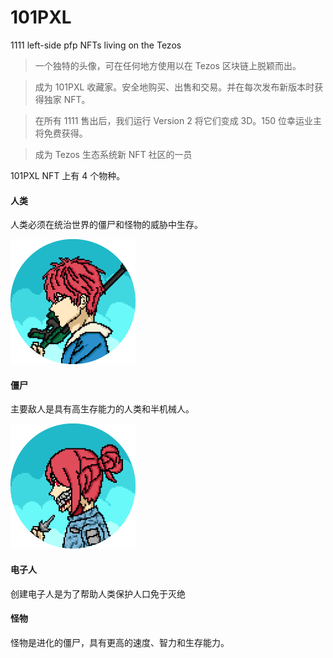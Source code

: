 # 101PXL

<p>1111 left-side pfp NFTs living on the Tezos 

> 一个独特的头像，可在任何地方使用以在 Tezos 区块链上脱颖而出。

> 成为 101PXL 收藏家。安全地购买、出售和交易。并在每次发布新版本时获得独家 NFT。

> 在所有 1111 售出后，我们运行 Version 2 将它们变成 3D。150 位幸运业主将免费获得。

> 成为 Tezos 生态系统新 NFT 社区的一员

101PXL NFT 上有 4 个物种。

#### 人类

人类必须在统治世界的僵尸和怪物的威胁中生存。

![human.2859576](human.2859576.png)



#### 僵尸

主要敌人是具有高生存能力的人类和半机械人。

![zombie.e438fdd](zombie.e438fdd.png)



#### 电子人

创建电子人是为了帮助人类保护人口免于灭绝

#### 怪物

怪物是进化的僵尸，具有更高的速度、智力和生存能力。
